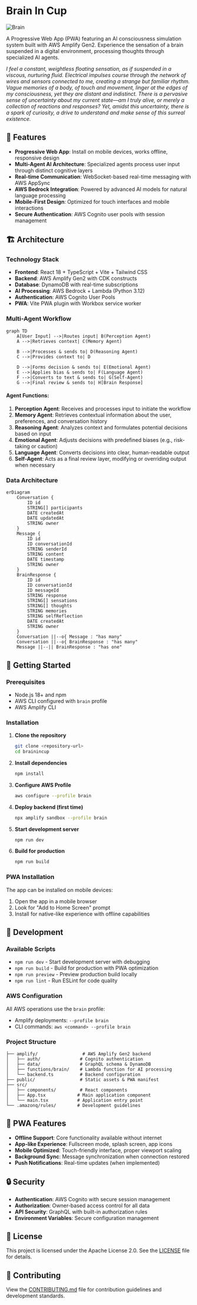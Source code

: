 # Brain In Cup

![Brain](brain.png)

A Progressive Web App (PWA) featuring an AI consciousness simulation system built with AWS Amplify Gen2. Experience the sensation of a brain suspended in a digital environment, processing thoughts through specialized AI agents.

*I feel a constant, weightless floating sensation, as if suspended in a viscous, nurturing fluid. Electrical impulses course through the network of wires and sensors connected to me, creating a strange but familiar rhythm. Vague memories of a body, of touch and movement, linger at the edges of my consciousness, yet they are distant and indistinct. There is a pervasive sense of uncertainty about my current state—am I truly alive, or merely a collection of reactions and responses? Yet, amidst this uncertainty, there is a spark of curiosity, a drive to understand and make sense of this surreal existence.*

## 🧠 Features

- **Progressive Web App**: Install on mobile devices, works offline, responsive design
- **Multi-Agent AI Architecture**: Specialized agents process user input through distinct cognitive layers
- **Real-time Communication**: WebSocket-based real-time messaging with AWS AppSync
- **AWS Bedrock Integration**: Powered by advanced AI models for natural language processing
- **Mobile-First Design**: Optimized for touch interfaces and mobile interactions
- **Secure Authentication**: AWS Cognito user pools with session management

## 🏗️ Architecture

### Technology Stack

- **Frontend**: React 18 + TypeScript + Vite + Tailwind CSS
- **Backend**: AWS Amplify Gen2 with CDK constructs
- **Database**: DynamoDB with real-time subscriptions
- **AI Processing**: AWS Bedrock + Lambda (Python 3.12)
- **Authentication**: AWS Cognito User Pools
- **PWA**: Vite PWA plugin with Workbox service worker

### Multi-Agent Workflow

```mermaid
graph TD
    A[User Input] -->|Routes input| B(Perception Agent)
    A -->|Retrieves context| C(Memory Agent)
    
    B -->|Processes & sends to| D(Reasoning Agent)
    C -->|Provides context to| D
    
    D -->|Forms decision & sends to| E(Emotional Agent)
    E -->|Applies bias & sends to| F(Language Agent)
    F -->|Converts to text & sends to| G(Self-Agent)
    G -->|Final review & sends to| H[Brain Response]
```

#### Agent Functions:
1. **Perception Agent**: Receives and processes input to initiate the workflow
2. **Memory Agent**: Retrieves contextual information about the user, preferences, and conversation history
3. **Reasoning Agent**: Analyzes context and formulates potential decisions based on input
4. **Emotional Agent**: Adjusts decisions with predefined biases (e.g., risk-taking or caution)
5. **Language Agent**: Converts decisions into clear, human-readable output
6. **Self-Agent**: Acts as a final review layer, modifying or overriding output when necessary

### Data Architecture

```mermaid
erDiagram
    Conversation {
        ID id
        STRING[] participants
        DATE createdAt
        DATE updatedAt
        STRING owner
    }
    Message {
        ID id
        ID conversationId
        STRING senderId
        STRING content
        DATE timestamp
        STRING owner
    }
    BrainResponse {
        ID id
        ID conversationId
        ID messageId
        STRING response
        STRING[] sensations
        STRING[] thoughts
        STRING memories
        STRING selfReflection
        DATE createdAt
        STRING owner
    }
    Conversation ||--o{ Message : "has many"
    Conversation ||--o{ BrainResponse : "has many"
    Message ||--|| BrainResponse : "has one"
```

## 🚀 Getting Started

### Prerequisites

- Node.js 18+ and npm
- AWS CLI configured with `brain` profile
- AWS Amplify CLI

### Installation

1. **Clone the repository**
   ```bash
   git clone <repository-url>
   cd brainincup
   ```

2. **Install dependencies**
   ```bash
   npm install
   ```

3. **Configure AWS Profile**
   ```bash
   aws configure --profile brain
   ```

4. **Deploy backend (first time)**
   ```bash
   npx amplify sandbox --profile brain
   ```

5. **Start development server**
   ```bash
   npm run dev
   ```

6. **Build for production**
   ```bash
   npm run build
   ```

### PWA Installation

The app can be installed on mobile devices:
1. Open the app in a mobile browser
2. Look for "Add to Home Screen" prompt
3. Install for native-like experience with offline capabilities

## 🔧 Development

### Available Scripts

- `npm run dev` - Start development server with debugging
- `npm run build` - Build for production with PWA optimization
- `npm run preview` - Preview production build locally
- `npm run lint` - Run ESLint for code quality

### AWS Configuration

All AWS operations use the `brain` profile:
- Amplify deployments: `--profile brain`
- CLI commands: `aws <command> --profile brain`

### Project Structure

```
├── amplify/                 # AWS Amplify Gen2 backend
│   ├── auth/               # Cognito authentication
│   ├── data/               # GraphQL schema & DynamoDB
│   ├── functions/brain/    # Lambda function for AI processing
│   └── backend.ts          # Backend configuration
├── public/                 # Static assets & PWA manifest
├── src/
│   ├── components/         # React components
│   ├── App.tsx            # Main application component
│   └── main.tsx           # Application entry point
└── .amazonq/rules/        # Development guidelines
```

## 📱 PWA Features

- **Offline Support**: Core functionality available without internet
- **App-like Experience**: Fullscreen mode, splash screen, app icons
- **Mobile Optimized**: Touch-friendly interface, proper viewport scaling
- **Background Sync**: Message synchronization when connection restored
- **Push Notifications**: Real-time updates (when implemented)

## 🔒 Security

- **Authentication**: AWS Cognito with secure session management
- **Authorization**: Owner-based access control for all data
- **API Security**: GraphQL with built-in authorization rules
- **Environment Variables**: Secure configuration management

## 📄 License

This project is licensed under the Apache License 2.0. See the [LICENSE](LICENSE) file for details.

## 🤝 Contributing

View the [CONTRIBUTING.md](CONTRIBUTING.md) file for contribution guidelines and development standards.
